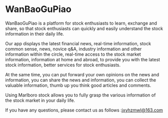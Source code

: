 # WanBaoGuPiao

WanBaoGuPiao is a platform for stock enthusiasts to learn, exchange and share, so that stock enthusiasts can quickly and easily understand the stock information in their daily life.

Our app displays the latest financial news, real-time information, stock common sense, news, novice q&A, industry information and other information within the circle, real-time access to the stock market information, information at home and abroad, to provide you with the latest stock information, better services for stock enthusiasts.

At the same time, you can put forward your own opinions on the news and information, you can share the news and information, you can collect the valuable information, thumb up you think good articles and comments.

Using Marlboro stock allows you to fully grasp the various information of the stock market in your daily life.

If you have any questions, please contact us as follows :jxyhzmwl@163.com
